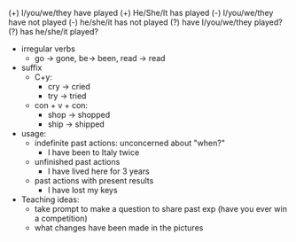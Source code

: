 (+) I/you/we/they have played
(+) He/She/It has played
(-) I/you/we/they have not played
(-) he/she/it has not played
(?) have I/you/we/they played?
(?) has he/she/it played?
- irregular verbs
	- go -> gone, be-> been, read -> read
- suffix
	- C+y:
		- cry -> cried
		- try -> tried
	- con + v + con:
		- shop -> shopped
		- ship -> shipped
- usage:
	- indefinite past actions: unconcerned about "when?"
		- I have been to Italy twice
	- unfinished past actions
		- I have lived here for 3 years
	- past actions with present results
		- I have lost my keys
- Teaching ideas: 
	- take prompt to make a question to share past exp (have you ever win a competition)
	- what changes have been made in the pictures